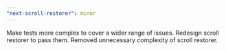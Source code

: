 ```yaml
---
"next-scroll-restorer": minor
---
```


Make tests more complex to cover a wider range of issues. Redesign scroll restorer to pass them. Removed unnecessary complexity of scroll restorer.
